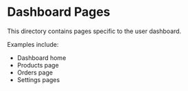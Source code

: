 
# Dashboard Pages

This directory contains pages specific to the user dashboard.

Examples include:
- Dashboard home
- Products page
- Orders page
- Settings pages
